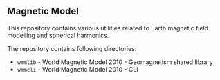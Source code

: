 Magnetic Model
--------------

This repository contains various utilities related to Earth magnetic field
modelling and spherical harmonics.

The repository contains following directories:

- `wmmlib` - World Magnetic Model 2010 - Geomagnetism shared library
- `wmmcli` - World Magnetic Model 2010 - CLI

